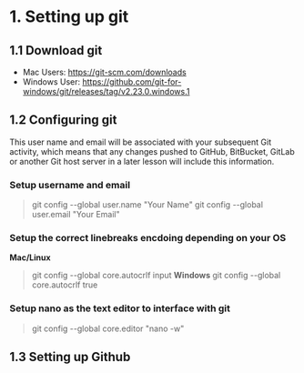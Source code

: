 # 1. Setting up git
## 1.1  Download git

* Mac Users: https://git-scm.com/downloads
* Windows User: https://github.com/git-for-windows/git/releases/tag/v2.23.0.windows.1
	

## 1.2 Configuring git 
This user name and email will be associated with your subsequent Git activity, which means that any changes pushed to GitHub, BitBucket, GitLab or another Git host server in a later lesson will include this information.

### Setup username and email
> git config --global user.name "Your Name"
> git config --global user.email "Your Email"


### Setup the correct linebreaks encdoing depending on your OS
**Mac/Linux**
> git config --global core.autocrlf input
**Windows**
> git config --global core.autocrlf true

### Setup nano as the text editor to interface with git
> git config --global core.editor "nano -w"


## 1.3 Setting up Github

